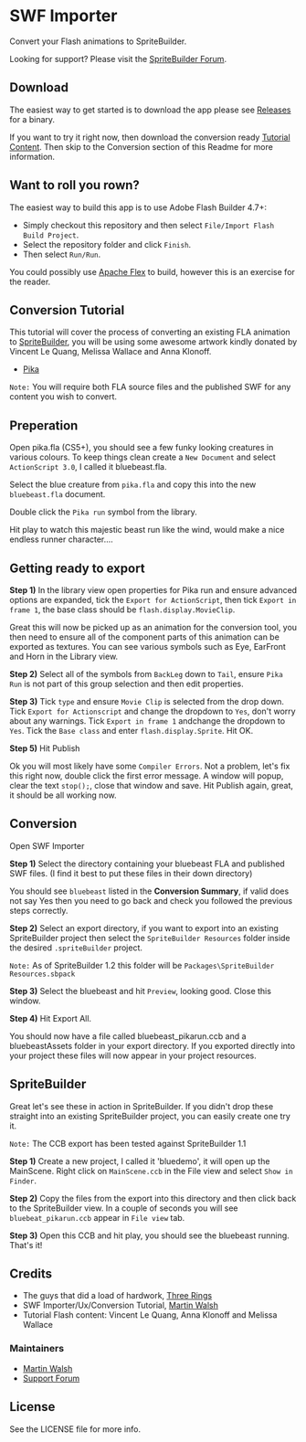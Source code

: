 SWF Importer 
===================

Convert your Flash animations to SpriteBuilder.

Looking for support? Please visit the [SpriteBuilder Forum](http://forum.spritebuilder.com/).

## Download

The easiest way to get started is to download the app please see [Releases](https://github.com/cocojoe/Flash2CCB/releases) for a binary.

If you want to try it right now, then download the conversion ready [Tutorial Content](https://github.com/cocojoe/SWF-Importer/tree/master/Tutorial%20Content). Then skip to the Conversion section of this Readme for more information.

## Want to roll you rown?
The easiest way to build this app is to use Adobe Flash Builder 4.7+:  
 - Simply checkout this repository and then select `File/Import Flash Build Project`.  
 - Select the repository folder and click `Finish`.
 - Then select `Run/Run`.

You could possibly use [Apache Flex](http://flex.apache.org/) to build, however this is an exercise for the reader.

## Conversion Tutorial

This tutorial will cover the process of converting an existing FLA animation to [SpriteBuilder](http://www.spritebuilder.com/), you will be using some awesome artwork kindly donated by Vincent Le Quang, Melissa Wallace and Anna Klonoff. 

 - [Pika](https://github.com/jacklehamster/herosmasks/raw/master/Vincent/Flash/pika.fla)

`Note:` You will require both FLA source files and the published SWF for any content you wish to convert.

## Preperation

Open pika.fla (CS5+), you should see a few funky looking creatures in various colours.  To keep things clean create a `New Document` and select `ActionScript 3.0`, I called it bluebeast.fla.

Select the blue creature from `pika.fla` and copy this into the new `bluebeast.fla` document. 

Double click the `Pika run` symbol from the library.

Hit play to watch this majestic beast run like the wind, would make a nice endless runner character....

## Getting ready to export

**Step 1)** In the library view open properties for Pika run and ensure advanced options are expanded, tick the `Export for ActionScript`, then tick `Export in frame 1`, the base class should be `flash.display.MovieClip`.

Great this will now be picked up as an animation for the conversion tool, you then need to ensure all of the component parts of this animation can be exported as textures.  You can see various symbols such as Eye, EarFront and Horn in the Library view.

**Step 2)** Select all of the symbols from `BackLeg` down to `Tail`, ensure `Pika Run` is not part of this group selection and then edit properties.

**Step 3)** Tick `type` and ensure `Movie Clip` is selected from the drop down.  Tick `Export for Actionscript` and change the dropdown to `Yes`, don't worry about any warnings. Tick `Export in frame 1` andchange the dropdown to `Yes`.  Tick the `Base class` and enter `flash.display.Sprite`. Hit OK.

**Step 5)** Hit Publish

Ok you will most likely have some `Compiler Errors`. Not a problem, let's fix this right now, double click the first error message. A window will popup, clear the text `stop();`, close that window and save. Hit Publish again, great, it should be all working now.

## Conversion

Open SWF Importer

**Step 1)** Select the directory containing your bluebeast FLA and published SWF files. (I find it best to put these files in their down directory)

You should see `bluebeast` listed in the **Conversion Summary**, if valid does not say Yes then you need to go back and check you followed the previous steps correctly.

**Step 2)** Select an export directory, if you want to export into an existing SpriteBuilder project then select the `SpriteBuilder Resources` folder inside the desired `.spriteBuilder` project.

`Note:` As of SpriteBuilder 1.2 this folder will be `Packages\SpriteBuilder Resources.sbpack`

**Step 3)** Select the bluebeast and hit `Preview`, looking good. Close this window.

**Step 4)** Hit Export All.

You should now have a file called bluebeast_pikarun.ccb and a bluebeastAssets folder in your export directory. If you exported directly into your project these files will now appear in your project resources.

## SpriteBuilder

Great let's see these in action in SpriteBuilder. If you didn't drop these straight into an existing SpriteBuilder project, you can easily create one try it.

`Note:` The CCB export has been tested against SpriteBuilder 1.1

**Step 1)** Create a new project, I called it 'bluedemo', it will open up the MainScene.  Right click on `MainScene.ccb` in the File view and select `Show in Finder`.

**Step 2)** Copy the files from the export into this directory and then click back to the SpriteBuilder view. In a couple of seconds you will see `bluebeat_pikarun.ccb` appear in `File view` tab.

**Step 3)** Open this CCB and hit play, you should see the bluebeast running. That's it! 

## Credits

- The guys that did a load of hardwork, [Three Rings](https://github.com/threerings)
- SWF Importer/Ux/Conversion Tutorial, [Martin Walsh](http://github.com/cocojoe)
- Tutorial Flash content: Vincent Le Quang, Anna Klonoff and Melissa Wallace

### Maintainers

- [Martin Walsh](http://github.com/cocojoe)
- [Support Forum](http://forum.spritebuilder.com/)

## License

See the LICENSE file for more info.
